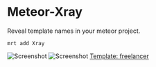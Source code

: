 Meteor-Xray
========================

Reveal template names in your meteor project.

    mrt add Xray

![Screenshot](https://raw.githubusercontent.com/krevativ/Meteor-Xray/master/xray.png)
![Screenshot](https://raw.githubusercontent.com/krevativ/Meteor-Xray/master/xray1.1.2.png)
[Template: freelancer](http://startbootstrap.com/freelancer)